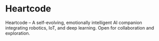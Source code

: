 # Heartcode
Heartcode – A self-evolving, emotionally intelligent AI companion integrating robotics, IoT, and deep learning. Open for collaboration and exploration.
